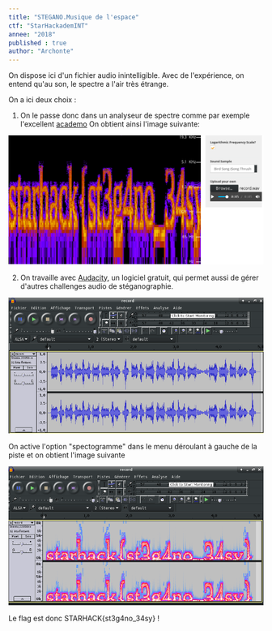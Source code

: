 ```yaml
---
title: "STEGANO.Musique de l'espace"
ctf: "StarHackademINT"
annee: "2018"
published : true
author: "Archonte"
---
```


On dispose ici d'un fichier audio inintelligible.
Avec de l'expérience, on entend qu'au son, le spectre a l'air très étrange.

On a ici deux choix :

1) On le passe donc dans un analyseur de spectre comme par exemple l'excellent [academo](https://academo.org/demos/spectrum-analyzer/)
On obtient ainsi l'image suivante:

![Le flaaaaag](/assets/images/spaceacademo.png)

2) On travaille avec [Audacity](https://audacity.fr/), un logiciel gratuit, qui permet aussi de gérer d'autres challenges audio de stéganographie.

![Le signal de base](/assets/images/spaceauda1.png)

On active l'option "spectogramme" dans le menu déroulant à gauche de la piste et on obtient l'image suivante

![Le spectogramme résolu](/assets/images/spaceauda2.png)

Le flag est donc STARHACK{st3g4no_34sy} !
